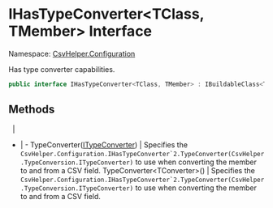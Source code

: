 # IHasTypeConverter<TClass, TMember> Interface

Namespace: [CsvHelper.Configuration](/api/CsvHelper.Configuration)

Has type converter capabilities.

```cs
public interface IHasTypeConverter<TClass, TMember> : IBuildableClass<TClass>
```

## Methods
&nbsp; | &nbsp;
- | -
TypeConverter([ITypeConverter](/api/CsvHelper.TypeConversion/ITypeConverter)) | Specifies the ``CsvHelper.Configuration.IHasTypeConverter`2.TypeConverter(CsvHelper.TypeConversion.ITypeConverter)`` to use when converting the member to and from a CSV field.
TypeConverter&lt;TConverter&gt;() | Specifies the ``CsvHelper.Configuration.IHasTypeConverter`2.TypeConverter(CsvHelper.TypeConversion.ITypeConverter)`` to use when converting the member to and from a CSV field.
